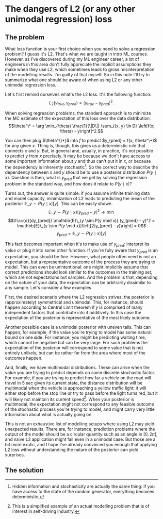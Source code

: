 # The dangers of L2 (or any other unimodal regression) loss

## The problem
What loss function is your first choice when you need to solve a regression problem? I guess it's L2. That's what we are taught in intro ML courses.
However, as I've discovered during my ML engineer career, a lot of engineers in this area don't fully appreciate the implicit assumptions they make
when they use L2,
which sometimes leads to gross misinterpretation of the modelling results. I'm guilty of that myself. So in this note I'll try to summarize what one should be aware of when using L2 or any other unimodal regression loss.

Let's first remind ourselves what's the L2 loss. It's the following function:
$$L_2(y_{true}, y_{pred}) = (y_{true} - y_{pred})^2.$$

When solving regression problems, the standard approach is to minimize the MC estimate of the expectation of this loss over the data distribution:
$$\theta^\* = \arg \min_{\theta} \frac{1}{\|D\|} \sum_{(x, y) \in D} \left[f(x; \theta) - y\right]^2.$$

You can then plug $\theta^{\*}$ into $f$ to predict $y_{pred} = f(x; \theta^\*)$ for any given $x$.
Thing is, though, this gives us a deterministic rule that connects $x$ and $y.$ But, in general and, usually, in practice, it's not possible to predict $y$ from $x$ precisely.
It may be because we don't have access to some important information about $y$ and thus can't put it in $x$, or because the dependency is inherently stochastic[^1].
So the correct way to describe the dependency between $x$ and $y$ should be to use a posterior distribution $P(y \mid x)$.
Question is then, what is $y_{pred}$ that we get by solving the regression problem in the standard way, and how does it relate to $P(y \mid x)$?

Turns out, the answer is quite simple: if you assume infinite training data and model capacity,
minimization of L2 leads to predicting the mean of the posterior $\mathbb{E}\_{y \sim P(y \mid x)}[y]$.
This can be easily shown:
$$\mathbb{E}\_{y \sim P(y \mid x)} (y_{pred} - y)^2 \to \min$$
$$\frac{d}{dy_{pred}} \mathbb{E}\_{y \sim P(y \mid x)} (y_{pred} - y)^2 = \mathbb{E}\_{y \sim P(y \mid x)}\left[2(y_{pred} - y)\right] = 0$$
$$y_{pred} = \mathbb{E}\_{y \sim P(y \mid x)}[y]$$

This fact becomes important when it's to make use of $y_{pred}$: interpret its value or plug it into some other function.
If you're fully aware that $y_{pred}$ is an expectation, you should be fine.
However, what people often need is not an expectation, but a representative outcome of the process they are trying to model.
This can even be unintentional: one might implicitly assume that correct predictions should look similar to the outcomes in the training set,
which are not expectations but samples.
And the problem is that, depending on the nature of your data, the expectation can be arbitrarily dissimilar to any sample. Let's consider a few examples.

First, the desired scenario where the L2 regression strives: the posterior is (approximately) symmetrical and unimodal. This, for instance, should happen according to Central Limit theorem if $y$ is comprised of many independent factors that contribute into it additively.
In this case the expectation of the posterior is representative of the most likely outcome.

Another possible case is a unimodal posterior with uneven tails. This can happen, for example, if the value you're trying to model has some natural bound on one side.
For instance, you might be predicting waiting time, which cannot be negative but can be very large.
For such problems the expectation of the posterior will correspond to some value that is not entirely unlikely, but can be rather far from the area where most of the outcomes happen.

And, finally, we have multimodal distributions. These can arise when the value you are trying to predict depends on some discrete stochastic factor.
For example, if you are trying to predict how far a vehicle on the road will travel in 5 sec given its current state, the distance distribution will be multimodal when the vehicle is approaching a yellow traffic light:
it will either stop before the stop line or try to pass before the light turns red, but it will likely not maintain its current speed[^2].
When your posterior is multimodal, the expectation might not correspond to any feasible outcome of the stochastic process you're trying to model,
and might carry very little information about what is actually going on.

This is not an exhaustive list of modelling setups where using L2 may yield unexpected results.
There are, for instance, prediction problems where the output of the model should be a circular quantity such as an angle in $[0, 2\pi]$, and naive L2 application might fail even in a unimodal case.
But those are a bit more exotic, and I hope I've already convinced you enough that applying L2 loss without understanding the nature of the posterior can yield surprises.

## The solution

[^1]: Hidden information and stochasticity are actually the same thing: if you have access to the state of the random generator, everything becomes deterministic.
[^2]: This is a simplified example of an actual modelling problem that is of interest in self-driving industry.
